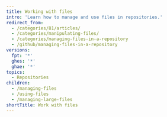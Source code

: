 ```yaml
---
title: Working with files
intro: 'Learn how to manage and use files in repositories.'
redirect_from:
  - /categories/81/articles/
  - /categories/manipulating-files/
  - /categories/managing-files-in-a-repository
  - /github/managing-files-in-a-repository
versions:
  fpt: '*'
  ghes: '*'
  ghae: '*'
topics:
  - Repositories
children:
  - /managing-files
  - /using-files
  - /managing-large-files
shortTitle: Work with files
---
```


